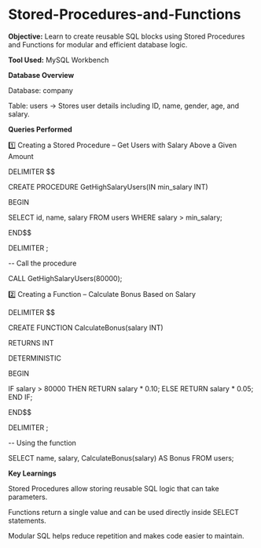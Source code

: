# Stored-Procedures-and-Functions

**Objective:**
Learn to create reusable SQL blocks using Stored Procedures and Functions for modular and efficient database logic.

**Tool Used:**
MySQL Workbench

**Database Overview**

Database: company

Table: users → Stores user details including ID, name, gender, age, and salary.

**Queries Performed**

1️⃣ Creating a Stored Procedure – Get Users with Salary Above a Given Amount

DELIMITER $$

CREATE PROCEDURE GetHighSalaryUsers(IN min_salary INT)

BEGIN

SELECT id, name, salary 
FROM users 
WHERE salary > min_salary;
    
END$$

DELIMITER ;

-- Call the procedure

CALL GetHighSalaryUsers(80000);

2️⃣ Creating a Function – Calculate Bonus Based on Salary

DELIMITER $$

CREATE FUNCTION CalculateBonus(salary INT)

RETURNS INT

DETERMINISTIC

BEGIN

IF salary > 80000 THEN
RETURN salary * 0.10;
ELSE
RETURN salary * 0.05;
END IF;
    
END$$

DELIMITER ;

-- Using the function

SELECT name, salary, CalculateBonus(salary) AS Bonus FROM users;

**Key Learnings**

Stored Procedures allow storing reusable SQL logic that can take parameters.

Functions return a single value and can be used directly inside SELECT statements.

Modular SQL helps reduce repetition and makes code easier to maintain.
